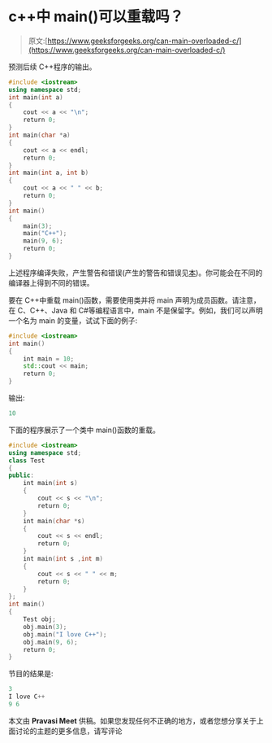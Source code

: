# c++中 main()可以重载吗？

> 原文:[https://www.geeksforgeeks.org/can-main-overloaded-c/](https://www.geeksforgeeks.org/can-main-overloaded-c/)

预测后续 C++程序的输出。

```cpp
#include <iostream>
using namespace std;
int main(int a)
{
    cout << a << "\n";
    return 0;
}
int main(char *a)
{
    cout << a << endl;
    return 0;
}
int main(int a, int b)
{
    cout << a << " " << b;
    return 0;
}
int main()
{
    main(3);
    main("C++");
    main(9, 6);
    return 0;
}
```

上述程序编译失败，产生警告和错误(产生的警告和错误见[本](http://ideone.com/SFhsE7))。你可能会在不同的编译器上得到不同的错误。

要在 C++中重载 main()函数，需要使用类并将 main 声明为成员函数。请注意，在 C、C++、Java 和 C#等编程语言中，main 不是保留字。例如，我们可以声明一个名为 main 的变量，试试下面的例子:

```cpp
#include <iostream>
int main()
{
    int main = 10;
    std::cout << main;
    return 0;
}
```

输出:

```cpp
10
```

下面的程序展示了一个类中 main()函数的重载。

```cpp
#include <iostream>
using namespace std;
class Test
{
public:
    int main(int s)
    {
        cout << s << "\n";
        return 0;
    }
    int main(char *s)
    {
        cout << s << endl;
        return 0;
    }
    int main(int s ,int m)
    {
        cout << s << " " << m;
        return 0;
    }
};
int main()
{
    Test obj;
    obj.main(3);
    obj.main("I love C++");
    obj.main(9, 6);
    return 0;
}
```

节目的结果是:

```cpp
3
I love C++
9 6
```

本文由 **Pravasi Meet** 供稿。如果您发现任何不正确的地方，或者您想分享关于上面讨论的主题的更多信息，请写评论